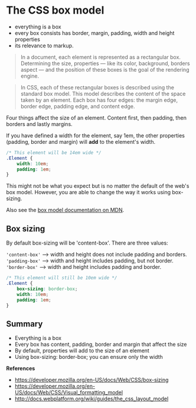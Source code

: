 # The CSS box model

- everything is a box
- every box consists has border, margin, padding, width and height properties
- its relevance to markup.

> In a document, each element is represented as a rectangular box. Determining the size, properties — like its color, background, borders aspect — and the position of these boxes is the goal of the rendering engine.

> In CSS, each of these rectangular boxes is described using the standard box model. This model describes the content of the space taken by an element. Each box has four edges: the margin edge, border edge, padding edge, and content edge.

Four things affect the size of an element. Content first, then padding, then borders and lastly margins.

If you have defined a width for the element, say 1em, the other properties (padding, border and margin) will **add** to the element's width.

```css
/* This element will be 14em wide */
.Element {
	width: 10em;
	padding: 1em;
}
```

This might not be what you expect but is no matter the default of the web's box model. However, you are able to change the way it works using box-sizing.

Also see the [box model documentation on MDN](https://developer.mozilla.org/en-US/docs/Web/CSS/box_model).

## Box sizing

By default box-sizing will be 'content-box'. There are three values:

`'content-box'` --> width and height does not include padding and borders.  
`'padding-box'` --> width and height includes padding, but not border.  
`'border-box'` --> width and height includes padding and border.  

```css
/* This element will still be 10em wide */
.Element {
	box-sizing: border-box;
	width: 10em;
	padding: 1em;
}
```

## Summary

- Everything is a box
- Every box has content, padding, border and margin that affect the size
- By default, properties will add to the size of an element
- Using box-sizing: border-box; you can ensure only the width

**References**
- https://developer.mozilla.org/en-US/docs/Web/CSS/box-sizing
- https://developer.mozilla.org/en-US/docs/Web/CSS/Visual_formatting_model
- http://docs.webplatform.org/wiki/guides/the_css_layout_model
